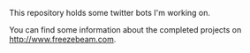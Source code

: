 This repository holds some twitter bots I'm working on.

You can find some information about the completed projects on http://www.freezebeam.com.
